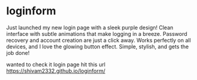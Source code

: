 # loginform
Just launched my new login page with a sleek purple design! Clean interface with subtle animations that make logging in a breeze. Password recovery and account creation are just a click away. Works perfectly on all devices, and I love the glowing button effect. Simple, stylish, and gets the job done!


wanted to check it login page hit this url https://shivam2332.github.io/loginform/
